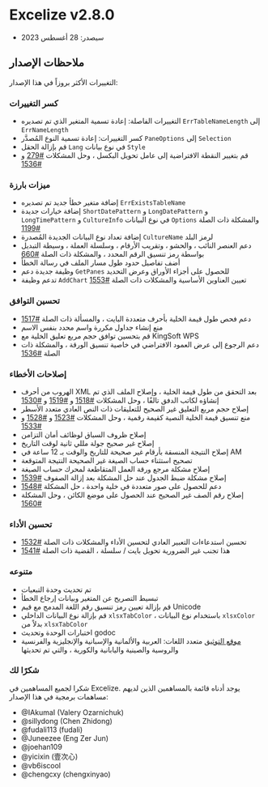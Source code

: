 # Excelize v2.8.0

* سيصدر: 28 أغسطس 2023

## ملاحظات الإصدار

التغييرات الأكثر بروزاً في هذا الإصدار:

### كسر التغييرات

* التغييرات الفاصلة: إعادة تسمية المتغير الذي تم تصديره `ErrTableNameLength` إلى `ErrNameLength`
* كسر التغييرات: إعادة تسمية النوع المُصدَّر `PaneOptions` إلى `Selection`
* قم بإزالة الحقل `Lang` في نوع بيانات `Style`
* قم بتغيير النقطة الافتراضية إلى عامل تحويل البكسل ، وحل المشكلات [#279](https://github.com/xuri/excelize/issues/279) و [#1536](https://github.com/xuri/excelize/issues/1536)

### ميزات بارزة

* إضافة متغير خطأ جديد تم تصديره `ErrExistsTableName`
* إضافة خيارات جديدة `ShortDatePattern` و `LongDatePattern` و `LongTimePattern` و `CultureInfo` في نوع البيانات `Options` والمشكلة ذات الصلة [#1199](https://github.com/xuri/excelize/issues/1199)
* إضافة تعداد نوع البيانات الجديدة المُصدرة `CultureName` لرمز البلد
* دعم العنصر النائب ، والحشو ، وتقريب الأرقام ، وسلسلة العملة ، وسيطة التبديل بواسطة رمز تنسيق الرقم المحدد ، والمشكلة ذات الصلة [#660](https://github.com/xuri/excelize/issues/660)
* أضف تفاصيل حدود طول مسار الملف في رسالة الخطأ
* وظيفة جديدة دعم `GetPanes` للحصول على أجزاء الأوراق وعرض التحديد
* تدعم وظيفة `AddChart` تعيين العناوين الأساسية والمشكلات ذات الصلة [#1553](https://github.com/xuri/excelize/issues/1553)

### تحسين التوافق

* دعم فحص طول قيمة الخلية بأحرف متعددة البايت ، والمسألة ذات الصلة [#1517](https://github.com/xuri/excelize/issues/1517)
* منع إنشاء جداول مكررة واسم محدد بنفس الاسم
* قم بتحسين توافق حجم مربع تعليق الخلية مع KingSoft WPS
* دعم الرجوع إلى عرض العمود الافتراضي في خاصية تنسيق الورقة ، والمشكلة ذات الصلة [#1536](https://github.com/xuri/excelize/issues/1536)

### إصلاحات الأخطاء

* الهروب من أحرف XML بعد التحقق من طول قيمة الخلية ، وإصلاح الملف الذي تم إنشاؤه لكاتب الدفق تالفًا ، وحل المشكلات [#1518](https://github.com/xuri/excelize/issues/1518) و [#1519](https://github.com/xuri/excelize/issues/1519) و [#1530](https://github.com/xuri/excelize/issues/1530)
* إصلاح حجم مربع التعليق غير الصحيح للتعليقات ذات النص العادي متعدد الأسطر
* منع تنسيق قيمة الخلية النصية كقيمة رقمية ، وحل المشكلات [#1523](https://github.com/xuri/excelize/issues/1523) و [#1528](https://github.com/xuri/excelize/issues/1528) و [#1533](https://github.com/xuri/excelize/issues/1533)
* إصلاح ظروف السباق لوظائف أمان التزامن
* إصلاح غير صحيح جولة مللي ثانية لوقت التاريخ
* إصلاح النتيجة المنسقة بأرقام غير صحيحة للتاريخ والوقت بـ 12 ساعة في AM
* تصحيح استثناء حساب الصيغة غير الصحيحة النتيجة المتوقعة
* إصلاح مشكلة مرجع ورقة العمل المتقاطعة لمحرك حساب الصيغة
* إصلاح مشكلة ضبط الجدول عند حل المشكلة بعد إزالة الصفوف [#1539](https://github.com/xuri/excelize/issues/1539)
* دعم للحصول على صور متعددة في خلية واحدة ، حل المشكلة [#1548](https://github.com/xuri/excelize/issues/1548)
* إصلاح رقم الصف غير الصحيح عند الحصول على موضع الكائن ، وحل المشكلة [#1560](https://github.com/xuri/excelize/issues/1560)

### تحسين الأداء

* تحسين استدعاءات التعبير العادي لتحسين الأداء والمشكلات ذات الصلة [#1532](https://github.com/xuri/excelize/issues/1532)
* هذا تجنب غير الضرورية تحويل بايت / سلسلة ، القضية ذات الصلة [#1541](https://github.com/xuri/excelize/issues/1541)

### متنوعه

* تم تحديث وحدة التبعيات
* تبسيط التصريح عن المتغير وبيانات إرجاع الخطأ
* قم بإزالة تعيين رمز تنسيق رقم اللغة المدمج مع قيم Unicode
* قم بإزالة نوع البيانات الداخلي `xlsxTabColor` ، باستخدام نوع البيانات `xlsxColor` بدلاً من `xlsxTabColor`
* اختبارات الوحدة وتحديث godoc
* [موقع التوثيق](https://xuri.me/excelize) متعدد اللغات: العربية والألمانية والإسبانية والإنجليزية والفرنسية والروسية والصينية واليابانية والكورية ، والتي تم تحديثها

### شكرًا لك

شكرا لجميع المساهمين في Excelize. يوجد أدناه قائمة بالمساهمين الذين لديهم مساهمات برمجية في هذا الإصدار:

* @IAkumaI (Valery Ozarnichuk)
* @sillydong (Chen Zhidong)
* @fudali113 (fudali)
* @Juneezee (Eng Zer Jun)
* @joehan109
* @yicixin (壹次心)
* @vb6iscool
* @chengcxy (chengxinyao)
